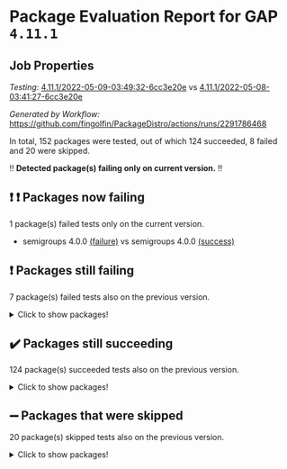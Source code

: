 # Package Evaluation Report for GAP `4.11.1`

## Job Properties

*Testing:* [4.11.1/2022-05-09-03:49:32-6cc3e20e](https://github.com/fingolfin/PackageDistro/blob/data/reports/4.11.1/2022-05-09-03:49:32-6cc3e20e) vs [4.11.1/2022-05-08-03:41:27-6cc3e20e](https://github.com/fingolfin/PackageDistro/blob/data/reports/4.11.1/2022-05-08-03:41:27-6cc3e20e)

*Generated by Workflow:* https://github.com/fingolfin/PackageDistro/actions/runs/2291786468

In total, 152 packages were tested, out of which 124 succeeded, 8 failed and 20 were skipped.

:bangbang: **Detected package(s) failing only on current version.** :bangbang:

## :exclamation: :exclamation: Packages now failing

1 package(s) failed tests only on the current version.
- semigroups 4.0.0 [(failure)](https://github.com/fingolfin/PackageDistro/runs/6345486399?check_suite_focus=true) vs semigroups 4.0.0 [(success)](https://github.com/fingolfin/PackageDistro/runs/6338440777?check_suite_focus=true) <br>

## :exclamation: Packages still failing

7 package(s) failed tests also on the previous version.
<details><summary>Click to show packages!</summary>
- fining 1.4.1 [(failure)](https://github.com/fingolfin/PackageDistro/runs/6345483473?check_suite_focus=true)
- francy 1.2.4 [(failure)](https://github.com/fingolfin/PackageDistro/runs/6345483788?check_suite_focus=true)
- hap 1.39 [(failure)](https://github.com/fingolfin/PackageDistro/runs/6345484275?check_suite_focus=true)
- normalizinterface 1.3.2 [(failure)](https://github.com/fingolfin/PackageDistro/runs/6345485556?check_suite_focus=true)
- packagemanager 1.2 [(failure)](https://github.com/fingolfin/PackageDistro/runs/6345485846?check_suite_focus=true)
- recog 1.3.2 [(failure)](https://github.com/fingolfin/PackageDistro/runs/6345486210?check_suite_focus=true)
- transgrp 3.6.1 [(failure)](https://github.com/fingolfin/PackageDistro/runs/6345487571?check_suite_focus=true)
</details>

## :heavy_check_mark: Packages still succeeding

124 package(s) succeeded tests also on the previous version.
<details><summary>Click to show packages!</summary>
- ace 5.4 [(success)](https://github.com/fingolfin/PackageDistro/runs/6345481402?check_suite_focus=true)
- aclib 1.3.2 [(success)](https://github.com/fingolfin/PackageDistro/runs/6345481441?check_suite_focus=true)
- agt 0.2 [(success)](https://github.com/fingolfin/PackageDistro/runs/6345481486?check_suite_focus=true)
- alnuth 3.2.1 [(success)](https://github.com/fingolfin/PackageDistro/runs/6345481528?check_suite_focus=true)
- anupq 3.2.6 [(success)](https://github.com/fingolfin/PackageDistro/runs/6345481556?check_suite_focus=true)
- atlasrep 2.1.2 [(success)](https://github.com/fingolfin/PackageDistro/runs/6345481602?check_suite_focus=true)
- autodoc 2022.03.10 [(success)](https://github.com/fingolfin/PackageDistro/runs/6345481643?check_suite_focus=true)
- automata 1.15 [(success)](https://github.com/fingolfin/PackageDistro/runs/6345481683?check_suite_focus=true)
- automgrp 1.3.2 [(success)](https://github.com/fingolfin/PackageDistro/runs/6345481720?check_suite_focus=true)
- autpgrp 1.10.2 [(success)](https://github.com/fingolfin/PackageDistro/runs/6345481803?check_suite_focus=true)
- cap 2022.05-01 [(success)](https://github.com/fingolfin/PackageDistro/runs/6345481884?check_suite_focus=true)
- caratinterface 2.3.3 [(success)](https://github.com/fingolfin/PackageDistro/runs/6345481985?check_suite_focus=true)
- cddinterface 2020.06.24 [(success)](https://github.com/fingolfin/PackageDistro/runs/6345482074?check_suite_focus=true)
- circle 1.6.5 [(success)](https://github.com/fingolfin/PackageDistro/runs/6345482165?check_suite_focus=true)
- cohomolo 1.6.10 [(success)](https://github.com/fingolfin/PackageDistro/runs/6345482256?check_suite_focus=true)
- congruence 1.2.4 [(success)](https://github.com/fingolfin/PackageDistro/runs/6345482349?check_suite_focus=true)
- corelg 1.56 [(success)](https://github.com/fingolfin/PackageDistro/runs/6345482532?check_suite_focus=true)
- crime 1.6 [(success)](https://github.com/fingolfin/PackageDistro/runs/6345482582?check_suite_focus=true)
- crisp 1.4.5 [(success)](https://github.com/fingolfin/PackageDistro/runs/6345482633?check_suite_focus=true)
- crypting 0.10 [(success)](https://github.com/fingolfin/PackageDistro/runs/6345482679?check_suite_focus=true)
- cryst 4.1.24 [(success)](https://github.com/fingolfin/PackageDistro/runs/6345482714?check_suite_focus=true)
- crystcat 1.1.9 [(success)](https://github.com/fingolfin/PackageDistro/runs/6345482751?check_suite_focus=true)
- ctbllib 1.3.4 [(success)](https://github.com/fingolfin/PackageDistro/runs/6345482781?check_suite_focus=true)
- cubefree 1.19 [(success)](https://github.com/fingolfin/PackageDistro/runs/6345482829?check_suite_focus=true)
- curlinterface 2.2.2 [(success)](https://github.com/fingolfin/PackageDistro/runs/6345482858?check_suite_focus=true)
- cvec 2.7.5 [(success)](https://github.com/fingolfin/PackageDistro/runs/6345482905?check_suite_focus=true)
- datastructures 0.2.7 [(success)](https://github.com/fingolfin/PackageDistro/runs/6345482941?check_suite_focus=true)
- deepthought 1.0.5 [(success)](https://github.com/fingolfin/PackageDistro/runs/6345482983?check_suite_focus=true)
- design 1.7 [(success)](https://github.com/fingolfin/PackageDistro/runs/6345483026?check_suite_focus=true)
- difsets 2.3.1 [(success)](https://github.com/fingolfin/PackageDistro/runs/6345483066?check_suite_focus=true)
- digraphs 1.5.2 [(success)](https://github.com/fingolfin/PackageDistro/runs/6345483110?check_suite_focus=true)
- edim 1.3.5 [(success)](https://github.com/fingolfin/PackageDistro/runs/6345483161?check_suite_focus=true)
- example 4.3.1 [(success)](https://github.com/fingolfin/PackageDistro/runs/6345483219?check_suite_focus=true)
- factint 1.6.3 [(success)](https://github.com/fingolfin/PackageDistro/runs/6345483275?check_suite_focus=true)
- ferret 1.0.7 [(success)](https://github.com/fingolfin/PackageDistro/runs/6345483330?check_suite_focus=true)
- fga 1.4.0 [(success)](https://github.com/fingolfin/PackageDistro/runs/6345483391?check_suite_focus=true)
- float 1.0.3 [(success)](https://github.com/fingolfin/PackageDistro/runs/6345483543?check_suite_focus=true)
- format 1.4.3 [(success)](https://github.com/fingolfin/PackageDistro/runs/6345483640?check_suite_focus=true)
- forms 1.2.7 [(success)](https://github.com/fingolfin/PackageDistro/runs/6345483688?check_suite_focus=true)
- fplsa 1.2.5 [(success)](https://github.com/fingolfin/PackageDistro/runs/6345483726?check_suite_focus=true)
- fr 2.4.8 [(success)](https://github.com/fingolfin/PackageDistro/runs/6345483752?check_suite_focus=true)
- fwtree 1.3 [(success)](https://github.com/fingolfin/PackageDistro/runs/6345483828?check_suite_focus=true)
- gbnp 1.0.5 [(success)](https://github.com/fingolfin/PackageDistro/runs/6345483862?check_suite_focus=true)
- generalizedmorphismsforcap 2022.03-03 [(success)](https://github.com/fingolfin/PackageDistro/runs/6345483906?check_suite_focus=true)
- genss 1.6.6 [(success)](https://github.com/fingolfin/PackageDistro/runs/6345483944?check_suite_focus=true)
- gradedringforhomalg 2022.03-01 [(success)](https://github.com/fingolfin/PackageDistro/runs/6345483980?check_suite_focus=true)
- grape 4.8.5 [(success)](https://github.com/fingolfin/PackageDistro/runs/6345484037?check_suite_focus=true)
- groupoids 1.69 [(success)](https://github.com/fingolfin/PackageDistro/runs/6345484076?check_suite_focus=true)
- grpconst 2.6.2 [(success)](https://github.com/fingolfin/PackageDistro/runs/6345484130?check_suite_focus=true)
- guarana 0.96.3 [(success)](https://github.com/fingolfin/PackageDistro/runs/6345484173?check_suite_focus=true)
- guava 3.16 [(success)](https://github.com/fingolfin/PackageDistro/runs/6345484236?check_suite_focus=true)
- hapcryst 0.1.14 [(success)](https://github.com/fingolfin/PackageDistro/runs/6345484315?check_suite_focus=true)
- hecke 1.5.3 [(success)](https://github.com/fingolfin/PackageDistro/runs/6345484347?check_suite_focus=true)
- help 3.5 [(success)](https://github.com/fingolfin/PackageDistro/runs/6345484382?check_suite_focus=true)
- idrel 2.43 [(success)](https://github.com/fingolfin/PackageDistro/runs/6345484427?check_suite_focus=true)
- images 1.3.1 [(success)](https://github.com/fingolfin/PackageDistro/runs/6345484478?check_suite_focus=true)
- intpic 0.2.4 [(success)](https://github.com/fingolfin/PackageDistro/runs/6345484510?check_suite_focus=true)
- io 4.7.2 [(success)](https://github.com/fingolfin/PackageDistro/runs/6345484572?check_suite_focus=true)
- irredsol 1.4.3 [(success)](https://github.com/fingolfin/PackageDistro/runs/6345484611?check_suite_focus=true)
- json 2.1.0 [(success)](https://github.com/fingolfin/PackageDistro/runs/6345484655?check_suite_focus=true)
- jupyterkernel 1.4.1 [(success)](https://github.com/fingolfin/PackageDistro/runs/6345484730?check_suite_focus=true)
- jupyterviz 1.5.1 [(success)](https://github.com/fingolfin/PackageDistro/runs/6345484775?check_suite_focus=true)
- kan 1.34 [(success)](https://github.com/fingolfin/PackageDistro/runs/6345484822?check_suite_focus=true)
- kbmag 1.5.9 [(success)](https://github.com/fingolfin/PackageDistro/runs/6345484853?check_suite_focus=true)
- laguna 3.9.5 [(success)](https://github.com/fingolfin/PackageDistro/runs/6345484890?check_suite_focus=true)
- liealgdb 2.2.1 [(success)](https://github.com/fingolfin/PackageDistro/runs/6345484920?check_suite_focus=true)
- liepring 2.6 [(success)](https://github.com/fingolfin/PackageDistro/runs/6345484989?check_suite_focus=true)
- liering 2.4.2 [(success)](https://github.com/fingolfin/PackageDistro/runs/6345485033?check_suite_focus=true)
- linearalgebraforcap 2022.04-02 [(success)](https://github.com/fingolfin/PackageDistro/runs/6345485069?check_suite_focus=true)
- loops 3.4.1 [(success)](https://github.com/fingolfin/PackageDistro/runs/6345485092?check_suite_focus=true)
- lpres 1.0.3 [(success)](https://github.com/fingolfin/PackageDistro/runs/6345485118?check_suite_focus=true)
- majoranaalgebras 1.4 [(success)](https://github.com/fingolfin/PackageDistro/runs/6345485146?check_suite_focus=true)
- mapclass 1.4.5 [(success)](https://github.com/fingolfin/PackageDistro/runs/6345485186?check_suite_focus=true)
- matgrp 0.64 [(success)](https://github.com/fingolfin/PackageDistro/runs/6345485248?check_suite_focus=true)
- modisom 2.5.2 [(success)](https://github.com/fingolfin/PackageDistro/runs/6345485283?check_suite_focus=true)
- modulepresentationsforcap 2022.03-02 [(success)](https://github.com/fingolfin/PackageDistro/runs/6345485323?check_suite_focus=true)
- monoidalcategories 2022.04-04 [(success)](https://github.com/fingolfin/PackageDistro/runs/6345485361?check_suite_focus=true)
- nconvex 2020.11-04 [(success)](https://github.com/fingolfin/PackageDistro/runs/6345485402?check_suite_focus=true)
- nilmat 1.4.1 [(success)](https://github.com/fingolfin/PackageDistro/runs/6345485452?check_suite_focus=true)
- nock 1.5 [(success)](https://github.com/fingolfin/PackageDistro/runs/6345485496?check_suite_focus=true)
- nq 2.5.8 [(success)](https://github.com/fingolfin/PackageDistro/runs/6345485594?check_suite_focus=true)
- numericalsgps 1.3.0 [(success)](https://github.com/fingolfin/PackageDistro/runs/6345485644?check_suite_focus=true)
- openmath 11.5.1 [(success)](https://github.com/fingolfin/PackageDistro/runs/6345485693?check_suite_focus=true)
- orb 4.8.4 [(success)](https://github.com/fingolfin/PackageDistro/runs/6345485774?check_suite_focus=true)
- patternclass 2.4.2 [(success)](https://github.com/fingolfin/PackageDistro/runs/6345485905?check_suite_focus=true)
- permut 2.0.4 [(success)](https://github.com/fingolfin/PackageDistro/runs/6345485925?check_suite_focus=true)
- polenta 1.3.10 [(success)](https://github.com/fingolfin/PackageDistro/runs/6345485957?check_suite_focus=true)
- polymaking 0.8.6 [(success)](https://github.com/fingolfin/PackageDistro/runs/6345485978?check_suite_focus=true)
- primgrp 3.4.1 [(success)](https://github.com/fingolfin/PackageDistro/runs/6345486013?check_suite_focus=true)
- profiling 2.5.0 [(success)](https://github.com/fingolfin/PackageDistro/runs/6345486053?check_suite_focus=true)
- qpa 1.33 [(success)](https://github.com/fingolfin/PackageDistro/runs/6345486077?check_suite_focus=true)
- quagroup 1.8.3 [(success)](https://github.com/fingolfin/PackageDistro/runs/6345486114?check_suite_focus=true)
- radiroot 2.9 [(success)](https://github.com/fingolfin/PackageDistro/runs/6345486138?check_suite_focus=true)
- rcwa 4.6.4 [(success)](https://github.com/fingolfin/PackageDistro/runs/6345486160?check_suite_focus=true)
- rds 1.8 [(success)](https://github.com/fingolfin/PackageDistro/runs/6345486184?check_suite_focus=true)
- repndecomp 1.2.1 [(success)](https://github.com/fingolfin/PackageDistro/runs/6345486236?check_suite_focus=true)
- repsn 3.1.0 [(success)](https://github.com/fingolfin/PackageDistro/runs/6345486271?check_suite_focus=true)
- resclasses 4.7.2 [(success)](https://github.com/fingolfin/PackageDistro/runs/6345486303?check_suite_focus=true)
- scscp 2.3.1 [(success)](https://github.com/fingolfin/PackageDistro/runs/6345486349?check_suite_focus=true)
- sglppow 2.2 [(success)](https://github.com/fingolfin/PackageDistro/runs/6345486433?check_suite_focus=true)
- sgpviz 0.999.5 [(success)](https://github.com/fingolfin/PackageDistro/runs/6345486497?check_suite_focus=true)
- simpcomp 2.1.14 [(success)](https://github.com/fingolfin/PackageDistro/runs/6345486545?check_suite_focus=true)
- singular 2020.12.18 [(success)](https://github.com/fingolfin/PackageDistro/runs/6345486589?check_suite_focus=true)
- sla 1.5.3 [(success)](https://github.com/fingolfin/PackageDistro/runs/6345486635?check_suite_focus=true)
- smallgrp 1.5 [(success)](https://github.com/fingolfin/PackageDistro/runs/6345486675?check_suite_focus=true)
- smallsemi 0.6.13 [(success)](https://github.com/fingolfin/PackageDistro/runs/6345486732?check_suite_focus=true)
- sonata 2.9.4 [(success)](https://github.com/fingolfin/PackageDistro/runs/6345486827?check_suite_focus=true)
- sophus 1.25 [(success)](https://github.com/fingolfin/PackageDistro/runs/6345486952?check_suite_focus=true)
- spinsym 1.5.2 [(success)](https://github.com/fingolfin/PackageDistro/runs/6345487037?check_suite_focus=true)
- symbcompcc 1.3.2 [(success)](https://github.com/fingolfin/PackageDistro/runs/6345487147?check_suite_focus=true)
- thelma 1.3 [(success)](https://github.com/fingolfin/PackageDistro/runs/6345487277?check_suite_focus=true)
- tomlib 1.2.9 [(success)](https://github.com/fingolfin/PackageDistro/runs/6345487392?check_suite_focus=true)
- toric 1.9.5 [(success)](https://github.com/fingolfin/PackageDistro/runs/6345487489?check_suite_focus=true)
- ugaly 4.0.2 [(success)](https://github.com/fingolfin/PackageDistro/runs/6345487628?check_suite_focus=true)
- unipot 1.5 [(success)](https://github.com/fingolfin/PackageDistro/runs/6345487716?check_suite_focus=true)
- unitlib 4.1.0 [(success)](https://github.com/fingolfin/PackageDistro/runs/6345487756?check_suite_focus=true)
- utils 0.72 [(success)](https://github.com/fingolfin/PackageDistro/runs/6345487796?check_suite_focus=true)
- uuid 0.7 [(success)](https://github.com/fingolfin/PackageDistro/runs/6345487833?check_suite_focus=true)
- walrus 0.9991 [(success)](https://github.com/fingolfin/PackageDistro/runs/6345487874?check_suite_focus=true)
- wedderga 4.10.2 [(success)](https://github.com/fingolfin/PackageDistro/runs/6345487909?check_suite_focus=true)
- xmod 2.88 [(success)](https://github.com/fingolfin/PackageDistro/runs/6345487942?check_suite_focus=true)
- xmodalg 1.22 [(success)](https://github.com/fingolfin/PackageDistro/runs/6345487977?check_suite_focus=true)
- yangbaxter 0.10.0 [(success)](https://github.com/fingolfin/PackageDistro/runs/6345488016?check_suite_focus=true)
- zeromqinterface 0.13 [(success)](https://github.com/fingolfin/PackageDistro/runs/6345488068?check_suite_focus=true)
</details>

## :heavy_minus_sign: Packages that were skipped

20 package(s) skipped tests also on the previous version.
<details><summary>Click to show packages!</summary>
- 4ti2interface 2022.03-01 [(skipped)](https://github.com/fingolfin/PackageDistro/runs/6345422318?check_suite_focus=true)
- browse 1.8.14 [(skipped)](https://github.com/fingolfin/PackageDistro/runs/6345422318?check_suite_focus=true)
- examplesforhomalg 2022.03-01 [(skipped)](https://github.com/fingolfin/PackageDistro/runs/6345422318?check_suite_focus=true)
- gapdoc 1.6.5 [(skipped)](https://github.com/fingolfin/PackageDistro/runs/6345422318?check_suite_focus=true)
- gauss 2022.03-01 [(skipped)](https://github.com/fingolfin/PackageDistro/runs/6345422318?check_suite_focus=true)
- gaussforhomalg 2022.03-01 [(skipped)](https://github.com/fingolfin/PackageDistro/runs/6345422318?check_suite_focus=true)
- gradedmodules 2022.03-01 [(skipped)](https://github.com/fingolfin/PackageDistro/runs/6345422318?check_suite_focus=true)
- homalg 2022.03-01 [(skipped)](https://github.com/fingolfin/PackageDistro/runs/6345422318?check_suite_focus=true)
- homalgtocas 2022.03-01 [(skipped)](https://github.com/fingolfin/PackageDistro/runs/6345422318?check_suite_focus=true)
- io_forhomalg 2022.03-01 [(skipped)](https://github.com/fingolfin/PackageDistro/runs/6345422318?check_suite_focus=true)
- itc 1.5.1 [(skipped)](https://github.com/fingolfin/PackageDistro/runs/6345422318?check_suite_focus=true)
- localizeringforhomalg 2022.03-01 [(skipped)](https://github.com/fingolfin/PackageDistro/runs/6345422318?check_suite_focus=true)
- matricesforhomalg 2022.04-01 [(skipped)](https://github.com/fingolfin/PackageDistro/runs/6345422318?check_suite_focus=true)
- modules 2022.03-01 [(skipped)](https://github.com/fingolfin/PackageDistro/runs/6345422318?check_suite_focus=true)
- polycyclic 2.16 [(skipped)](https://github.com/fingolfin/PackageDistro/runs/6345422318?check_suite_focus=true)
- ringsforhomalg 2022.04-01 [(skipped)](https://github.com/fingolfin/PackageDistro/runs/6345422318?check_suite_focus=true)
- sco 2022.03-01 [(skipped)](https://github.com/fingolfin/PackageDistro/runs/6345422318?check_suite_focus=true)
- toolsforhomalg 2022.04-03 [(skipped)](https://github.com/fingolfin/PackageDistro/runs/6345422318?check_suite_focus=true)
- toricvarieties 2022.03.23 [(skipped)](https://github.com/fingolfin/PackageDistro/runs/6345422318?check_suite_focus=true)
- xgap 4.31 [(skipped)](https://github.com/fingolfin/PackageDistro/runs/6345422318?check_suite_focus=true)
</details>

